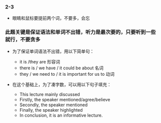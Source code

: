 ### 2-3
+ 眼睛和鼠标要提前两个词，不要多，会忘

### 此题关键是保证语法和单词不出错，听力是最次要的，只要听到一些就行，不要贪多
+ 为了保证单词语法不出错，用以下简单句：
    + it is /they are 形容词
    + there is / we have / it could be about 名词
    + they / we need to / it is important for us to 动词

+ 在这个基础上，为了凑字数，可以用以下句子填充：
    + This lecture mainly discussed
    + Firstly, the speaker mentioned/agree/believe
    + Secondly, the speaker mentioned
    + Finally, the speaker highlighted
    + In conclusion, it is an informative lecture.
